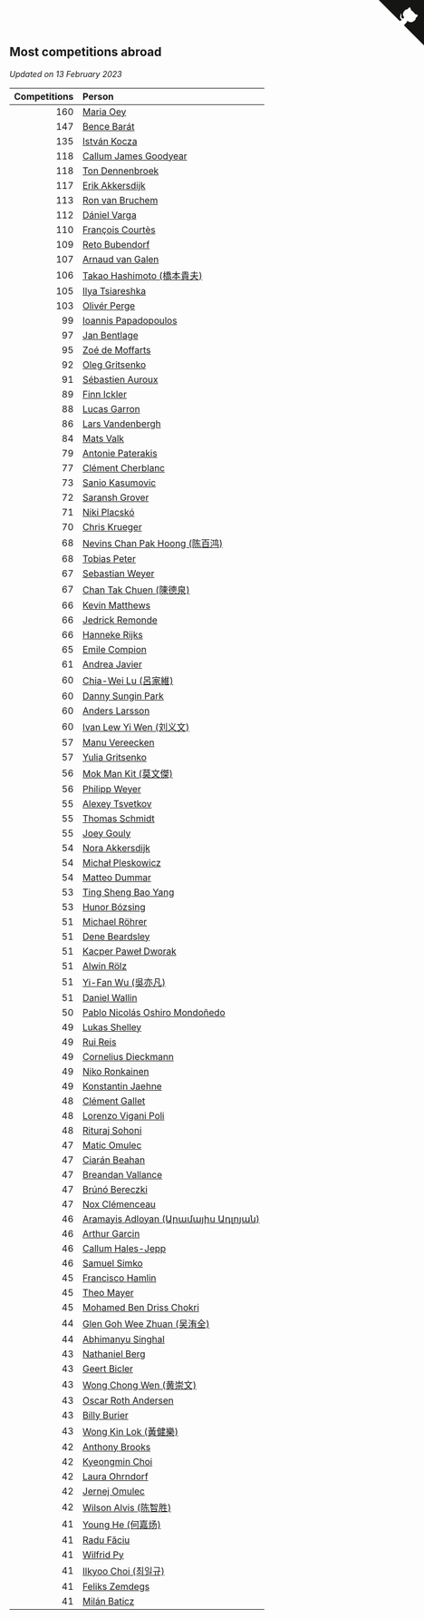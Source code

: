## Most competitions abroad

*Updated on 13 February 2023*

| Competitions | Person |
| ---: | :--- |
| 160 | [Maria Oey](https://www.worldcubeassociation.org/persons/2007OEYM01) |
| 147 | [Bence Barát](https://www.worldcubeassociation.org/persons/2008BARA01) |
| 135 | [István Kocza](https://www.worldcubeassociation.org/persons/2005KOCZ01) |
| 118 | [Callum James Goodyear](https://www.worldcubeassociation.org/persons/2012GOOD02) |
| 118 | [Ton Dennenbroek](https://www.worldcubeassociation.org/persons/2003DENN01) |
| 117 | [Erik Akkersdijk](https://www.worldcubeassociation.org/persons/2005AKKE01) |
| 113 | [Ron van Bruchem](https://www.worldcubeassociation.org/persons/2003BRUC01) |
| 112 | [Dániel Varga](https://www.worldcubeassociation.org/persons/2008VARG01) |
| 110 | [François Courtès](https://www.worldcubeassociation.org/persons/2008COUR01) |
| 109 | [Reto Bubendorf](https://www.worldcubeassociation.org/persons/2012BUBE01) |
| 107 | [Arnaud van Galen](https://www.worldcubeassociation.org/persons/2006GALE01) |
| 106 | [Takao Hashimoto (橋本貴夫)](https://www.worldcubeassociation.org/persons/2007HASH01) |
| 105 | [Ilya Tsiareshka](https://www.worldcubeassociation.org/persons/2012TERE01) |
| 103 | [Olivér Perge](https://www.worldcubeassociation.org/persons/2007PERG01) |
| 99 | [Ioannis Papadopoulos](https://www.worldcubeassociation.org/persons/2013PAPA01) |
| 97 | [Jan Bentlage](https://www.worldcubeassociation.org/persons/2010BENT01) |
| 95 | [Zoé de Moffarts](https://www.worldcubeassociation.org/persons/2010MOFF02) |
| 92 | [Oleg Gritsenko](https://www.worldcubeassociation.org/persons/2011GRIT01) |
| 91 | [Sébastien Auroux](https://www.worldcubeassociation.org/persons/2008AURO01) |
| 89 | [Finn Ickler](https://www.worldcubeassociation.org/persons/2012ICKL01) |
| 88 | [Lucas Garron](https://www.worldcubeassociation.org/persons/2006GARR01) |
| 86 | [Lars Vandenbergh](https://www.worldcubeassociation.org/persons/2003VAND01) |
| 84 | [Mats Valk](https://www.worldcubeassociation.org/persons/2007VALK01) |
| 79 | [Antonie Paterakis](https://www.worldcubeassociation.org/persons/2012PATE01) |
| 77 | [Clément Cherblanc](https://www.worldcubeassociation.org/persons/2014CHER05) |
| 73 | [Sanio Kasumovic](https://www.worldcubeassociation.org/persons/2009KASU01) |
| 72 | [Saransh Grover](https://www.worldcubeassociation.org/persons/2014GROV01) |
| 71 | [Niki Placskó](https://www.worldcubeassociation.org/persons/2008PLAC01) |
| 70 | [Chris Krueger](https://www.worldcubeassociation.org/persons/2006KRUE01) |
| 68 | [Nevins Chan Pak Hoong (陈百鸿)](https://www.worldcubeassociation.org/persons/2010CHAN20) |
| 68 | [Tobias Peter](https://www.worldcubeassociation.org/persons/2014PETE03) |
| 67 | [Sebastian Weyer](https://www.worldcubeassociation.org/persons/2010WEYE02) |
| 67 | [Chan Tak Chuen (陳德泉)](https://www.worldcubeassociation.org/persons/2007CHUE01) |
| 66 | [Kevin Matthews](https://www.worldcubeassociation.org/persons/2010MATT02) |
| 66 | [Jedrick Remonde](https://www.worldcubeassociation.org/persons/2008REMO01) |
| 66 | [Hanneke Rijks](https://www.worldcubeassociation.org/persons/2008RIJK01) |
| 65 | [Emile Compion](https://www.worldcubeassociation.org/persons/2007COMP01) |
| 61 | [Andrea Javier](https://www.worldcubeassociation.org/persons/2010JAVI01) |
| 60 | [Chia-Wei Lu (呂家維)](https://www.worldcubeassociation.org/persons/2007LUCH01) |
| 60 | [Danny Sungin Park](https://www.worldcubeassociation.org/persons/2015PARK13) |
| 60 | [Anders Larsson](https://www.worldcubeassociation.org/persons/2003LARS01) |
| 60 | [Ivan Lew Yi Wen (刘义文)](https://www.worldcubeassociation.org/persons/2012WENI01) |
| 57 | [Manu Vereecken](https://www.worldcubeassociation.org/persons/2010VERE01) |
| 57 | [Yulia Gritsenko](https://www.worldcubeassociation.org/persons/2012SIDO01) |
| 56 | [Mok Man Kit (莫文傑)](https://www.worldcubeassociation.org/persons/2009KITM01) |
| 56 | [Philipp Weyer](https://www.worldcubeassociation.org/persons/2010WEYE01) |
| 55 | [Alexey Tsvetkov](https://www.worldcubeassociation.org/persons/2017TSVE02) |
| 55 | [Thomas Schmidt](https://www.worldcubeassociation.org/persons/2013SCHM02) |
| 55 | [Joey Gouly](https://www.worldcubeassociation.org/persons/2007GOUL01) |
| 54 | [Nora Akkersdijk](https://www.worldcubeassociation.org/persons/2009CHRI03) |
| 54 | [Michał Pleskowicz](https://www.worldcubeassociation.org/persons/2009PLES01) |
| 54 | [Matteo Dummar](https://www.worldcubeassociation.org/persons/2017DUMM01) |
| 53 | [Ting Sheng Bao Yang](https://www.worldcubeassociation.org/persons/2008BAOY01) |
| 53 | [Hunor Bózsing](https://www.worldcubeassociation.org/persons/2009BOZS01) |
| 51 | [Michael Röhrer](https://www.worldcubeassociation.org/persons/2009ROHR01) |
| 51 | [Dene Beardsley](https://www.worldcubeassociation.org/persons/2009BEAR01) |
| 51 | [Kacper Paweł Dworak](https://www.worldcubeassociation.org/persons/2020DWOR01) |
| 51 | [Alwin Rölz](https://www.worldcubeassociation.org/persons/2016ROLZ01) |
| 51 | [Yi-Fan Wu (吳亦凡)](https://www.worldcubeassociation.org/persons/2010WUIF01) |
| 51 | [Daniel Wallin](https://www.worldcubeassociation.org/persons/2013WALL03) |
| 50 | [Pablo Nicolás Oshiro Mondoñedo](https://www.worldcubeassociation.org/persons/2010MOND01) |
| 49 | [Lukas Shelley](https://www.worldcubeassociation.org/persons/2016SHEL03) |
| 49 | [Rui Reis](https://www.worldcubeassociation.org/persons/2015REIS02) |
| 49 | [Cornelius Dieckmann](https://www.worldcubeassociation.org/persons/2009DIEC01) |
| 49 | [Niko Ronkainen](https://www.worldcubeassociation.org/persons/2010RONK01) |
| 49 | [Konstantin Jaehne](https://www.worldcubeassociation.org/persons/2015JAEH01) |
| 48 | [Clément Gallet](https://www.worldcubeassociation.org/persons/2004GALL02) |
| 48 | [Lorenzo Vigani Poli](https://www.worldcubeassociation.org/persons/2007POLI01) |
| 48 | [Rituraj Sohoni](https://www.worldcubeassociation.org/persons/2012SOHO01) |
| 47 | [Matic Omulec](https://www.worldcubeassociation.org/persons/2010OMUL02) |
| 47 | [Ciarán Beahan](https://www.worldcubeassociation.org/persons/2012BEAH01) |
| 47 | [Breandan Vallance](https://www.worldcubeassociation.org/persons/2007VALL01) |
| 47 | [Brúnó Bereczki](https://www.worldcubeassociation.org/persons/2008BERE01) |
| 47 | [Nox Clémenceau](https://www.worldcubeassociation.org/persons/2015CLEM03) |
| 46 | [Aramayis Adloyan (Արամայիս Ադլոյան)](https://www.worldcubeassociation.org/persons/2012ADLO01) |
| 46 | [Arthur Garcin](https://www.worldcubeassociation.org/persons/2014GARC27) |
| 46 | [Callum Hales-Jepp](https://www.worldcubeassociation.org/persons/2012HALE01) |
| 46 | [Samuel Simko](https://www.worldcubeassociation.org/persons/2016SIMK01) |
| 45 | [Francisco Hamlin](https://www.worldcubeassociation.org/persons/2012HAML01) |
| 45 | [Theo Mayer](https://www.worldcubeassociation.org/persons/2012MAYE01) |
| 45 | [Mohamed Ben Driss Chokri](https://www.worldcubeassociation.org/persons/2015CHOK01) |
| 44 | [Glen Goh Wee Zhuan (吴洧全)](https://www.worldcubeassociation.org/persons/2015ZHUA01) |
| 44 | [Abhimanyu Singhal](https://www.worldcubeassociation.org/persons/2013SING12) |
| 43 | [Nathaniel Berg](https://www.worldcubeassociation.org/persons/2012BERG04) |
| 43 | [Geert Bicler](https://www.worldcubeassociation.org/persons/2010BICL01) |
| 43 | [Wong Chong Wen (黄崇文)](https://www.worldcubeassociation.org/persons/2014WENW01) |
| 43 | [Oscar Roth Andersen](https://www.worldcubeassociation.org/persons/2008ANDE02) |
| 43 | [Billy Burier](https://www.worldcubeassociation.org/persons/2014BURI01) |
| 43 | [Wong Kin Lok (黃健樂)](https://www.worldcubeassociation.org/persons/2014LOKW01) |
| 42 | [Anthony Brooks](https://www.worldcubeassociation.org/persons/2008SEAR01) |
| 42 | [Kyeongmin Choi](https://www.worldcubeassociation.org/persons/2017CHOI07) |
| 42 | [Laura Ohrndorf](https://www.worldcubeassociation.org/persons/2009OHRN01) |
| 42 | [Jernej Omulec](https://www.worldcubeassociation.org/persons/2010OMUL01) |
| 42 | [Wilson Alvis (陈智胜)](https://www.worldcubeassociation.org/persons/2011ALVI01) |
| 41 | [Young He (何嘉炀)](https://www.worldcubeassociation.org/persons/2014HEYO01) |
| 41 | [Radu Făciu](https://www.worldcubeassociation.org/persons/2009FACI01) |
| 41 | [Wilfrid Py](https://www.worldcubeassociation.org/persons/2016PYWI01) |
| 41 | [Ilkyoo Choi (최일규)](https://www.worldcubeassociation.org/persons/2008CHOI04) |
| 41 | [Feliks Zemdegs](https://www.worldcubeassociation.org/persons/2009ZEMD01) |
| 41 | [Milán Baticz](https://www.worldcubeassociation.org/persons/2005BATI01) |


<a href="https://github.com/jonatanklosko/wca_statistics" class="github-corner" aria-label="View source on Github"><svg width="80" height="80" viewBox="0 0 250 250" style="fill:#151513; color:#fff; position: absolute; top: 0; border: 0; right: 0;" aria-hidden="true"><path d="M0,0 L115,115 L130,115 L142,142 L250,250 L250,0 Z"></path><path d="M128.3,109.0 C113.8,99.7 119.0,89.6 119.0,89.6 C122.0,82.7 120.5,78.6 120.5,78.6 C119.2,72.0 123.4,76.3 123.4,76.3 C127.3,80.9 125.5,87.3 125.5,87.3 C122.9,97.6 130.6,101.9 134.4,103.2" fill="currentColor" style="transform-origin: 130px 106px;" class="octo-arm"></path><path d="M115.0,115.0 C114.9,115.1 118.7,116.5 119.8,115.4 L133.7,101.6 C136.9,99.2 139.9,98.4 142.2,98.6 C133.8,88.0 127.5,74.4 143.8,58.0 C148.5,53.4 154.0,51.2 159.7,51.0 C160.3,49.4 163.2,43.6 171.4,40.1 C171.4,40.1 176.1,42.5 178.8,56.2 C183.1,58.6 187.2,61.8 190.9,65.4 C194.5,69.0 197.7,73.2 200.1,77.6 C213.8,80.2 216.3,84.9 216.3,84.9 C212.7,93.1 206.9,96.0 205.4,96.6 C205.1,102.4 203.0,107.8 198.3,112.5 C181.9,128.9 168.3,122.5 157.7,114.1 C157.9,116.9 156.7,120.9 152.7,124.9 L141.0,136.5 C139.8,137.7 141.6,141.9 141.8,141.8 Z" fill="currentColor" class="octo-body"></path></svg></a><style>.github-corner:hover .octo-arm{animation:octocat-wave 560ms ease-in-out}@keyframes octocat-wave{0%,100%{transform:rotate(0)}20%,60%{transform:rotate(-25deg)}40%,80%{transform:rotate(10deg)}}@media (max-width:500px){.github-corner:hover .octo-arm{animation:none}.github-corner .octo-arm{animation:octocat-wave 560ms ease-in-out}}</style>
